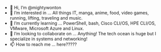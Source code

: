 - 👋 Hi, I’m @mightywonton
- 👀 I’m interested in ... All things IT, manga, anime, food, video games, running, lifting, traveling and music.
- 🌱 I’m currently learning ... PowerShell, bash, Cisco CLI/OS, HPE CLI/OS, VMware, Microsoft Azure and Linux.
- 💞️ I’m looking to collaborate on ... Anything! The tech ocean is huge but I specialize in systems and networking!
- 📫 How to reach me ... here?????

<!---
mightywonton/mightywonton is a ✨ special ✨ repository because its `README.md` (this file) appears on your GitHub profile.
You can click the Preview link to take a look at your changes.
--->
